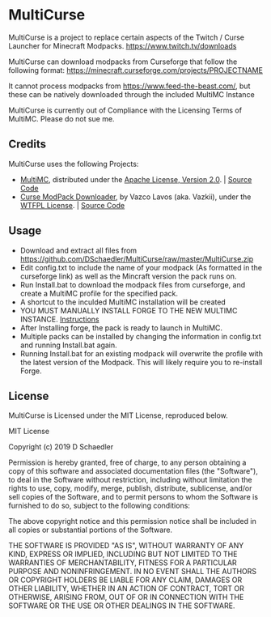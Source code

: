 # MultiCurse

MultiCurse is a project to replace certain aspects of the Twitch / Curse Launcher for Minecraft Modpacks.
https://www.twitch.tv/downloads

MultiCurse can download modpacks from Curseforge that follow the following format: https://minecraft.curseforge.com/projects/PROJECTNAME

It cannot process modpacks from https://www.feed-the-beast.com/, but these can be natively downloaded through the included MultiMC Instance

MultiCurse is currently out of Compliance with the Licensing Terms of MultiMC. Please do not sue me.

## Credits
MultiCurse uses the following Projects:
 - [MultiMC](https://multimc.org/), distributed under the [Apache License, Version 2.0](http://www.apache.org/licenses/LICENSE-2.0). |  [Source Code](https://github.com/MultiMC/MultiMC5/)
 - [Curse ModPack Downloader](https://github.com/Vazkii/CMPDL), by Vazco Lavos (aka. Vazkii), under the [WTFPL License](http://www.wtfpl.net/about/). |  [Source Code](https://github.com/Vazkii/CMPDL)

## Usage
 - Download and extract all files from https://github.com/DSchaedler/MultiCurse/raw/master/MultiCurse.zip
 - Edit config.txt to include the name of your modpack (As formatted in the curseforge link) as well as the Mincraft version the pack runs on.
 - Run Install.bat to download the modpack files from curseforge, and create a MultiMC profile for the specified pack.
 - A shortcut to the inculded MultiMC installation will be created
 - YOU MUST MANUALLY INSTALL FORGE TO THE NEW MULTIMC INSTANCE. [Instructions](https://www.reddit.com/r/feedthebeast/comments/2xlmxx/how_to_install_forge_onto_a_new_multimc_instance/cp16q3f)
 - After Installing forge, the pack is ready to launch in MultiMC.
 - Multiple packs can be installed by changing the information in config.txt and running Install.bat again.
 - Running Install.bat for an existing modpack will overwrite the profile with the latest version of the Modpack. This will likely require you to re-install Forge.
 
 ## License
 MultiCurse is Licensed under the MIT License, reproduced below.
 
 
MIT License

Copyright (c) 2019 D Schaedler

Permission is hereby granted, free of charge, to any person obtaining a copy
of this software and associated documentation files (the "Software"), to deal
in the Software without restriction, including without limitation the rights
to use, copy, modify, merge, publish, distribute, sublicense, and/or sell
copies of the Software, and to permit persons to whom the Software is
furnished to do so, subject to the following conditions:

The above copyright notice and this permission notice shall be included in all
copies or substantial portions of the Software.

THE SOFTWARE IS PROVIDED "AS IS", WITHOUT WARRANTY OF ANY KIND, EXPRESS OR
IMPLIED, INCLUDING BUT NOT LIMITED TO THE WARRANTIES OF MERCHANTABILITY,
FITNESS FOR A PARTICULAR PURPOSE AND NONINFRINGEMENT. IN NO EVENT SHALL THE
AUTHORS OR COPYRIGHT HOLDERS BE LIABLE FOR ANY CLAIM, DAMAGES OR OTHER
LIABILITY, WHETHER IN AN ACTION OF CONTRACT, TORT OR OTHERWISE, ARISING FROM,
OUT OF OR IN CONNECTION WITH THE SOFTWARE OR THE USE OR OTHER DEALINGS IN THE
SOFTWARE.
